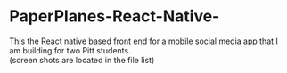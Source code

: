 # PaperPlanes-React-Native-

This the React native based front end for a mobile social media app that I am building for two Pitt students.  
(screen shots are located in the file list)
